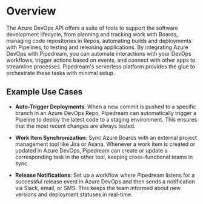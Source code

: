 # Overview

The Azure DevOps API offers a suite of tools to support the software development lifecycle, from planning and tracking work with Boards, managing code repositories in Repos, automating builds and deployments with Pipelines, to testing and releasing applications. By integrating Azure DevOps with Pipedream, you can automate interactions with your DevOps workflows, trigger actions based on events, and connect with other apps to streamline processes. Pipedream's serverless platform provides the glue to orchestrate these tasks with minimal setup.

## Example Use Cases

- **Auto-Trigger Deployments**: When a new commit is pushed to a specific branch in an Azure DevOps Repo, Pipedream can automatically trigger a Pipeline to deploy the latest code to a staging environment. This ensures that the most recent changes are always tested.

- **Work Item Synchronization**: Sync Azure Boards with an external project management tool like Jira or Asana. Whenever a work item is created or updated in Azure DevOps, Pipedream can create or update a corresponding task in the other tool, keeping cross-functional teams in sync.

- **Release Notifications**: Set up a workflow where Pipedream listens for a successful release event in Azure DevOps and then sends a notification via Slack, email, or SMS. This keeps the team informed about new versions and deployment statuses in real-time.
